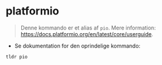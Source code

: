 # platformio

> Denne kommando er et alias af `pio`.
> Mere information: <https://docs.platformio.org/en/latest/core/userguide>.

- Se dokumentation for den oprindelige kommando:

`tldr pio`

